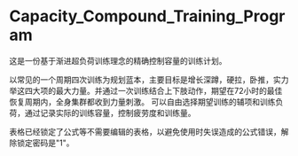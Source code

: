 # Capacity_Compound_Training_Program

这是一份基于渐进超负荷训练理念的精确控制容量的训练计划。

以常见的一个周期四次训练为规划蓝本，主要目标是增长深蹲，硬拉，卧推，实力举这四大项的最大力量。并通过一次训练结合上下肢动作，期望在72小时的最佳恢复周期内，全身集群都收到力量刺激。
可以自由选择期望训练的辅项和训练负荷，通过记录实际的训练容量，控制疲劳度和训练量。

表格已经锁定了公式等不需要编辑的表格，以避免使用时失误造成的公式错误，解除锁定密码是"1"。
